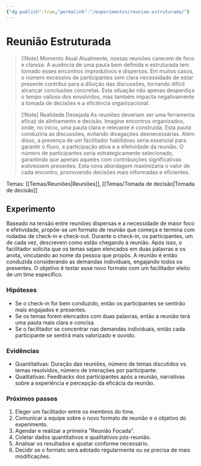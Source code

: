 ```yaml
---
{"dg-publish":true,"permalink":"/experimentos/reuniao-estruturada/"}
---
```


# Reunião Estruturada

> [!Note] Momento Atual
> Atualmente, nossas reuniões carecem de foco e clareza. A ausência de uma pauta bem definida e estruturada tem tornado esses encontros improdutivos e dispersos. Em muitos casos, o número excessivo de participantes sem clara necessidade de estar presente contribui para a diluição das discussões, tornando difícil alcançar conclusões concretas. Esta situação não apenas desperdiça o tempo valioso dos envolvidos, mas também impacta negativamente a tomada de decisões e a eficiência organizacional.

> [!Note] Realidade Desejada
> As reuniões deveriam ser uma ferramenta eficaz de alinhamento e decisão. Imagine encontros organizados, onde, no início, uma pauta clara e relevante é construída. Esta pauta conduziria as discussões, evitando divagações desnecessárias. Além disso, a presença de um facilitador habilidoso seria essencial para garantir o fluxo, a participação ativa e a efetividade da reunião. O número de participantes seria estrategicamente selecionado, garantindo que apenas aqueles com contribuições significativas estivessem presentes. Esta nova abordagem maximizaria o valor de cada encontro, promovendo decisões mais informadas e eficientes.

Temas: [[Temas/Reuniões\|Reuniões]], [[Temas/Tomada de decisão\|Tomada de decisão]]
## Experimento

Baseado na tensão entre reuniões dispersas e a necessidade de maior foco e efetividade, propõe-se um formato de reunião que começa e termina com rodadas de check-in e check-out. Durante o check-in, os participantes, um de cada vez, descrevem como estão chegando à reunião. Após isso, o facilitador solicita que os temas sejam elencados em duas palavras e os anota, vinculando ao nome da pessoa que propôs. A reunião é então conduzida considerando as demandas individuais, engajando todos os presentes. O objetivo é testar esse novo formato com um facilitador eleito de um time específico.

### Hipóteses
- Se o check-in for bem conduzido, então os participantes se sentirão mais engajados e presentes.
- Se os temas forem elencados com duas palavras, então a reunião terá uma pauta mais clara e concisa.
- Se o facilitador se concentrar nas demandas individuais, então cada participante se sentirá mais valorizado e ouvido.

### Evidências
- Quantitativas: Duração das reuniões, número de temas discutidos vs. temas resolvidos, número de interações por participante.
- Qualitativas: Feedbacks dos participantes após a reunião, narrativas sobre a experiência e percepção da eficácia da reunião.

### Próximos passos
1. Eleger um facilitador entre os membros do time.
2. Comunicar a equipe sobre o novo formato de reunião e o objetivo do experimento.
3. Agendar e realizar a primeira "Reunião Focada".
4. Coletar dados quantitativos e qualitativos pós-reunião.
5. Analisar os resultados e ajustar conforme necessário.
6. Decidir se o formato será adotado regularmente ou se precisa de mais modificações.